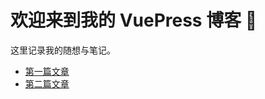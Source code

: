 # 欢迎来到我的 VuePress 博客 👋

这里记录我的随想与笔记。

- [第一篇文章](/blog/first-post.md)
- [第二篇文章](/blog/second-post.md)
